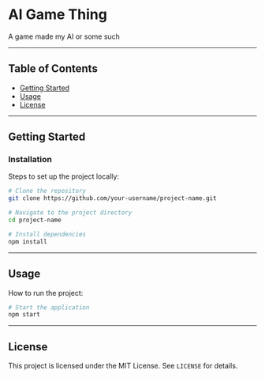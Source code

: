 # AI Game Thing

A game made my AI or some such

---

## Table of Contents
- [Getting Started](#getting-started)
- [Usage](#usage)
- [License](#license)

---

## Getting Started

### Installation
Steps to set up the project locally:  
```sh
# Clone the repository
git clone https://github.com/your-username/project-name.git

# Navigate to the project directory
cd project-name

# Install dependencies
npm install
```

---

## Usage

How to run the project:  
```sh
# Start the application
npm start
```

---

## License

This project is licensed under the MIT License. See `LICENSE` for details.
